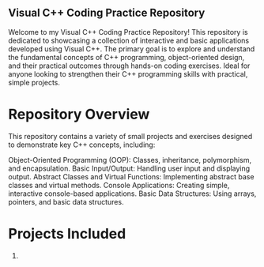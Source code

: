 ## Visual C++ Coding Practice Repository
Welcome to my Visual C++ Coding Practice Repository! This repository is dedicated to showcasing a collection of interactive and basic applications developed using Visual C++. The primary goal is to explore and understand the fundamental concepts of C++ programming, object-oriented design, and their practical outcomes through hands-on coding exercises. Ideal for anyone looking to strengthen their C++ programming skills with practical, simple projects.

# Repository Overview
This repository contains a variety of small projects and exercises designed to demonstrate key C++ concepts, including:

Object-Oriented Programming (OOP): Classes, inheritance, polymorphism, and encapsulation.
Basic Input/Output: Handling user input and displaying output.
Abstract Classes and Virtual Functions: Implementing abstract base classes and virtual methods.
Console Applications: Creating simple, interactive console-based applications.
Basic Data Structures: Using arrays, pointers, and basic data structures.

# Projects Included
1. 
